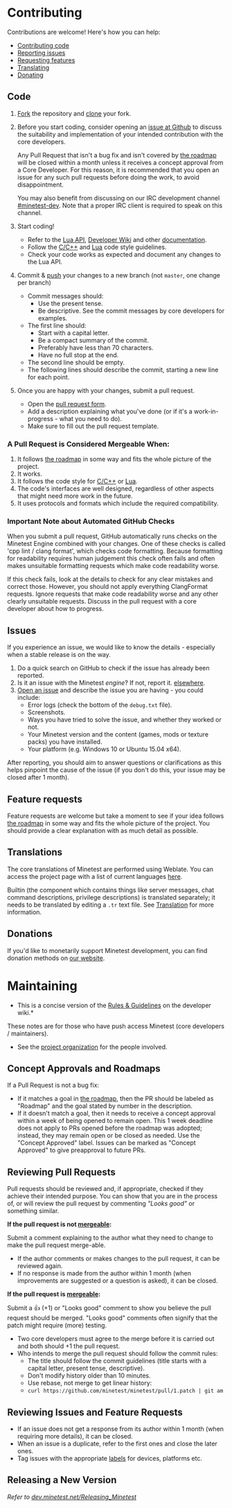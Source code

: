 # Contributing

Contributions are welcome! Here's how you can help:

* [Contributing code](#code)
* [Reporting issues](#issues)
* [Requesting features](#feature-requests)
* [Translating](#translations)
* [Donating](#donations)

## Code

1. [Fork](https://help.github.com/articles/fork-a-repo/) the repository and
   [clone](https://help.github.com/articles/cloning-a-repository/) your fork.

2. Before you start coding, consider opening an
   [issue at Github](https://github.com/minetest/minetest/issues) to discuss the
   suitability and implementation of your intended contribution with the core
   developers.

   Any Pull Request that isn't a bug fix and isn't covered by
   [the roadmap](../doc/direction.md) will be closed within a month unless it
   receives a concept approval from a Core Developer. For this reason, it is
   recommended that you open an issue for any such pull requests before doing
   the work, to avoid disappointment.

   You may also benefit from discussing on our IRC development channel
   [#minetest-dev](http://www.minetest.net/irc/). Note that a proper IRC client
   is required to speak on this channel.

3. Start coding!
	* Refer to the
      [Lua API](https://github.com/minetest/minetest/blob/master/doc/lua_api.md),
      [Developer Wiki](http://dev.minetest.net/Main_Page) and other
      [documentation](https://github.com/minetest/minetest/tree/master/doc).
    * Follow the [C/C++](http://dev.minetest.net/Code_style_guidelines) and
      [Lua](http://dev.minetest.net/Lua_code_style_guidelines) code style guidelines.
    * Check your code works as expected and document any changes to the Lua API.

4. Commit & [push](https://help.github.com/articles/pushing-to-a-remote/) your changes to a new branch (not `master`, one change per branch)
    * Commit messages should:
        * Use the present tense.
        * Be descriptive. See the commit messages by core developers for examples.
    * The first line should:
        * Start with a capital letter.
        * Be a compact summary of the commit.
        * Preferably have less than 70 characters.
        * Have no full stop at the end.
	* The second line should be empty.
    * The following lines should describe the commit, starting a new line for each point.

5. Once you are happy with your changes, submit a pull request.
    * Open the [pull request form](https://github.com/minetest/minetest/pull/new/master).
    * Add a description explaining what you've done (or if it's a
      work-in-progress - what you need to do).
    * Make sure to fill out the pull request template.

### A Pull Request is Considered Mergeable When:

1. It follows [the roadmap](../doc/direction.md) in some way and fits the whole
   picture of the project.
2. It works.
3. It follows the code style for
   [C/C++](http://dev.minetest.net/Code_style_guidelines) or
   [Lua](http://dev.minetest.net/Lua_code_style_guidelines).
4. The code's interfaces are well designed, regardless of other aspects that
   might need more work in the future.
5. It uses protocols and formats which include the required compatibility.

### Important Note about Automated GitHub Checks

When you submit a pull request, GitHub automatically runs checks on the Minetest
Engine combined with your changes. One of these checks is called 'cpp lint /
clang format', which checks code formatting. Because formatting for readability
requires human judgement this check often fails and often makes unsuitable
formatting requests which make code readability worse.

If this check fails, look at the details to check for any clear mistakes and
correct those. However, you should not apply everything ClangFormat requests.
Ignore requests that make code readability worse and any other clearly
unsuitable requests. Discuss in the pull request with a core developer about how
to progress.

## Issues

If you experience an issue, we would like to know the details - especially when
a stable release is on the way.

1. Do a quick search on GitHub to check if the issue has already been reported.
2. Is it an issue with the Minetest *engine*? If not, report it.
   [elsewhere](http://www.minetest.net/development/#reporting-issues).
3. [Open an issue](https://github.com/minetest/minetest/issues/new) and describe
   the issue you are having - you could include:
    * Error logs (check the bottom of the `debug.txt` file).
    * Screenshots.
    * Ways you have tried to solve the issue, and whether they worked or not.
    * Your Minetest version and the content (games, mods or texture packs) you have installed.
    * Your platform (e.g. Windows 10 or Ubuntu 15.04 x64).

After reporting, you should aim to answer questions or clarifications as this
helps pinpoint the cause of the issue (if you don't do this, your issue may be
closed after 1 month).

## Feature requests

Feature requests are welcome but take a moment to see if your idea follows
[the roadmap](../doc/direction.md) in some way and fits the whole picture of
the project. You should provide a clear explanation with as much detail as
possible.

## Translations

The core translations of Minetest are performed using Weblate. You can access
the project page with a list of current languages
[here](https://hosted.weblate.org/projects/minetest/minetest/).

Builtin (the component which contains things like server messages, chat command
descriptions, privilege descriptions) is translated separately; it needs to be
translated by editing a `.tr` text file. See
[Translation](https://dev.minetest.net/Translation) for more information.

## Donations

If you'd like to monetarily support Minetest development, you can find donation
methods on [our website](http://www.minetest.net/development/#donate).

# Maintaining

* This is a concise version of the
  [Rules & Guidelines](http://dev.minetest.net/Category:Rules_and_Guidelines) on the developer wiki.*

These notes are for those who have push access Minetest (core developers / maintainers).

* See the [project organization](http://dev.minetest.net/Organisation) for the people involved.

## Concept Approvals and Roadmaps

If a Pull Request is not a bug fix:

* If it matches a goal in [the roadmap](../doc/direction.md), then the PR should
  be labeled as "Roadmap" and the goal stated by number in the description.
* If it doesn't match a goal, then it needs to receive a concept approval within
  a week of being opened to remain open. This 1 week deadline does not apply to
  PRs opened before the roadmap was adopted; instead, they may remain open or be
  closed as needed. Use the "Concept Approved" label. Issues can be marked as
  "Concept Approved" to give preapproval to future PRs.

## Reviewing Pull Requests

Pull requests should be reviewed and, if appropriate, checked if they achieve
their intended purpose. You can show that you are in the process of, or will
review the pull request by commenting *"Looks good"* or something similar.

**If the pull request is not [mergeable](#a-pull-request-is-considered-mergeable-when):**

Submit a comment explaining to the author what they need to change to make the
pull request merge-able.

* If the author comments or makes changes to the pull request, it can be
  reviewed again.
* If no response is made from the author within 1 month (when improvements are
  suggested or a question is asked), it can be closed.

**If the pull request is [mergeable](#a-pull-request-is-considered-merge-able-when):**

Submit a :+1: (+1) or "Looks good" comment to show you believe the pull request should be merged. "Looks good" comments often signify that the patch might require (more) testing.

* Two core developers must agree to the merge before it is carried out and both should +1 the pull request.
* Who intends to merge the pull request should follow the commit rules:
	* The title should follow the commit guidelines (title starts with a capital letter, present tense, descriptive).
	* Don't modify history older than 10 minutes.
	* Use rebase, not merge to get linear history:
	* `curl https://github.com/minetest/minetest/pull/1.patch | git am`

## Reviewing Issues and Feature Requests

* If an issue does not get a response from its author within 1 month (when requiring more details), it can be closed.
* When an issue is a duplicate, refer to the first ones and close the later ones.
* Tag issues with the appropriate [labels](https://github.com/minetest/minetest/labels) for devices, platforms etc.

## Releasing a New Version

*Refer to [dev.minetest.net/Releasing_Minetest](http://dev.minetest.net/Releasing_Minetest)*
